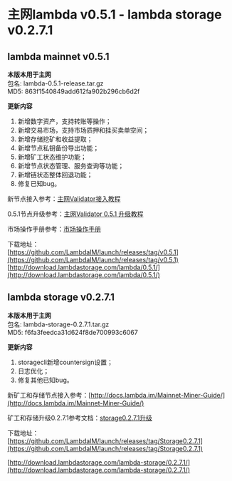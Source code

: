 # 主网lambda v0.5.1 - lambda storage v0.2.7.1

## lambda mainnet v0.5.1

**本版本用于主网**    
包名: lambda-0.5.1-release.tar.gz   
MD5: 863f1540849add612fa902b296cb6d2f  

**更新内容**   
1. 新增数字资产，支持转账等操作；  
2. 新增交易市场，支持市场质押和挂买卖单空间；  
3. 新增存储挖矿和收益提取；  
4. 新增节点私钥备份导出功能；  
5. 新增矿工状态维护功能；  
6. 新增节点状态管理、服务查询等功能；  
7. 新增链状态整体回退功能；  
8. 修复已知bug。  


新节点接入参考：[主网Validator接入教程](http://docs.lambda.im/Mainnet-Validator-Guide/)   

0.5.1节点升级参考：[主网Validator 0.5.1 升级教程](http://docs.lambda.im/Mainnet-Validator-Upgrade-Guide/)

市场操作手册参考：[市场操作手册](http://docs.lambda.im/Market-Delegate-Operation-Guide/)

下载地址：  
[https://github.com/LambdaIM/launch/releases/tag/v0.5.1](https://github.com/LambdaIM/launch/releases/tag/v0.5.1)  
[http://download.lambdastorage.com/lambda/0.5.1/](http://download.lambdastorage.com/lambda/0.5.1/)

## lambda storage v0.2.7.1

**本版本用于主网**    
包名: lambda-storage-0.2.7.1.tar.gz  
MD5: f6fa3feedca31d624f8de700993c6067

**更新内容**   
1. storagecli新增countersign设置；  
2. 日志优化；  
3. 修复其他已知bug。   


新矿工和存储节点接入参考：[http://docs.lambda.im/Mainnet-Miner-Guide/](http://docs.lambda.im/Mainnet-Miner-Guide/)   

矿工和存储升级0.2.7.1参考文档：[storage0.2.7.1升级](http://docs.lambda.im/Mainnet-Store-Upgrade/)  

下载地址：   
[https://github.com/LambdaIM/launch/releases/tag/Storage0.2.7.1](https://github.com/LambdaIM/launch/releases/tag/Storage0.2.7.1)

[http://download.lambdastorage.com/lambda-storage/0.2.7.1/](http://download.lambdastorage.com/lambda-storage/0.2.7.1/)
